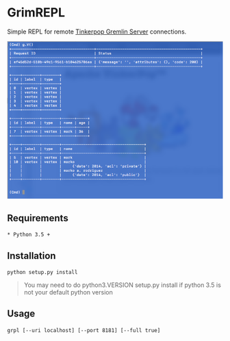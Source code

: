 # GrimREPL

Simple REPL for remote [Tinkerpop Gremlin Server](http://tinkerpop.apache.org) connections.

![GremREPL Example](cli.png)

## Requirements

    * Python 3.5 +

## Installation

```
python setup.py install
```

> You may need to do python3.VERSION setup.py install if python 3.5 is not your default python version

## Usage

```
grpl [--uri localhost] [--port 8181] [--full true]
```
